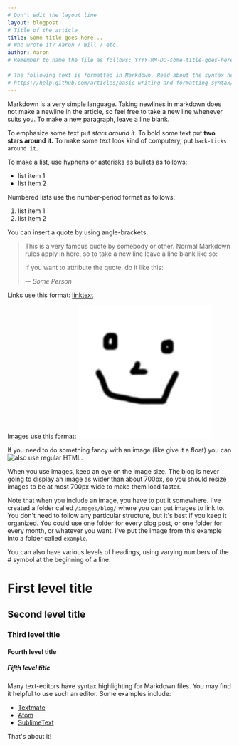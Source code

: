 ```yaml
---
# Don't edit the layout line
layout: blogpost
# Title of the article
title: Some title goes here...
# Who wrote it? Aaron / Will / etc.
author: Aaron
# Remember to name the file as follows: YYYY-MM-DD-some-title-goes-here.md

# The following text is formatted in Markdown. Read about the syntax here:
# https://help.github.com/articles/basic-writing-and-formatting-syntax/
---
```


Markdown is a very simple language.
Taking newlines in markdown does not make a newline in the article, so feel free
to take a new line whenever suits you.
To make a new paragraph, leave a line blank.

To emphasize some text put *stars around it.*
To bold some text put **two stars around it.**
To make some text look kind of computery, put `back-ticks around it`.

To make a list, use hyphens or asterisks as bullets as follows:

- list item 1
- list item 2

Numbered lists use the number-period format as follows:

1. list item 1
2. list item 2

You can insert a quote by using angle-brackets:

> This is a very famous quote by somebody or other.
> Normal Markdown rules apply in here, so to take a new line leave a line blank
> like so:
>
> If you want to attribute the quote, do it like this:
>
> -- <cite>Some Person</cite>

Links use this format:
[linktext](http://www.example.com/page.html)

Images use this format:
![image alt text](/images/blog/example/image.jpg)

If you need to do something fancy with an image (like give it a float) you can
also use regular HTML.<image align="left" src="/images/blog/example/image.jpg">

When you use images, keep an eye on the image size. The blog is never going to
display an image as wider than about 700px, so you should resize images to be
at most 700px wide to make them load faster.

Note that when you include an image, you have to put it somewhere. I've created
a folder called `/images/blog/` where you can put images to link to. You don't
need to follow any particular structure, but it's best if you keep it organized.
You could use one folder for every blog post, or one folder for every month, or
whatever you want. I've put the image from this example into a folder called
`example`.

You can also have various levels of headings, using varying numbers of the #
symbol at the beginning of a line:

# First level title

## Second level title

### Third level title

#### Fourth level title

##### Fifth level title

Many text-editors have syntax highlighting for Markdown files. You may find it
helpful to use such an editor. Some examples include:

- [Textmate](http://macromates.com/)
- [Atom](htts://atom.io)
- [SublimeText](http://www.sublimetext.com/)

That's about it!
